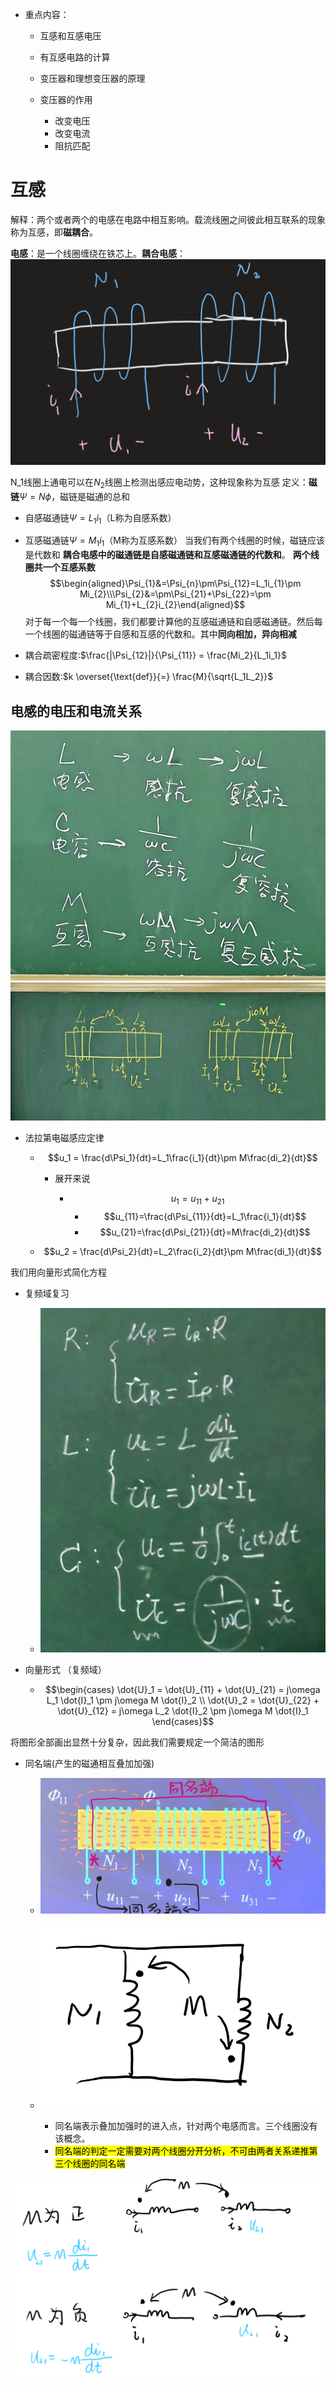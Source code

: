 
- 重点内容：
  - 互感和互感电压
  - 有互感电路的计算
  - 变压器和理想变压器的原理
  
  - 变压器的作用
    - 改变电压
    - 改变电流
    - 阻抗匹配
  


# 互感  
解释：两个或者两个的电感在电路中相互影响。载流线圈之间彼此相互联系的现象称为互感，即**磁耦合**。


**电感**：是一个线圈缠绕在铁芯上。**耦合电感**：
![Alt text](image.png)

N_1线圈上通电可以在$N_2$线圈上检测出感应电动势，这种现象称为互感
定义：**磁链**$\Psi=N\phi$，磁链是磁通的总和


- 自感磁通链$\Psi=L_1i_1$（L称为自感系数）
- 互感磁通链$\Psi=M_1i_1$（M称为互感系数）
当我们有两个线圈的时候，磁链应该是代数和
**耦合电感中的磁通链是自感磁通链和互感磁通链的代数和**。
**两个线圈共一个互感系数**
$$\begin{aligned}\Psi_{1}&=\Psi_{n}\pm\Psi_{12}=L_1i_{1}\pm Mi_{2}\\\Psi_{2}&=\pm\Psi_{21}+\Psi_{22}=\pm Mi_{1}+L_{2}i_{2}\end{aligned}$$
对于每一个每一个线圈，我们都要计算他的互感磁通链和自感磁通链。然后每一个线圈的磁通链等于自感和互感的代数和。其中**同向相加，异向相减**

- 耦合疏密程度:$\frac{|\Psi_{12}|}{\Psi_{11}} = \frac{Mi_2}{L_1i_1}$
- 耦合因数:$k \overset{\text{def}}{=} \frac{M}{\sqrt{L_1L_2}}$

## 电感的电压和电流关系 
![Alt text](image-2.png) 
![Alt text](image-1.png)

- 法拉第电磁感应定律 

  - $$u_1 = \frac{d\Psi_1}{dt}=L_1\frac{i_1}{dt}\pm M\frac{di_2}{dt}$$
  
    - 展开来说

      - $$u_1=u_{11}+u_{21}$$
        - $$u_{11}=\frac{d\Psi_{11}}{dt}=L_1\frac{i_1}{dt}$$
        - $$u_{21}=\frac{d\Psi_{21}}{dt}=M\frac{di_2}{dt}$$

  - $$u_2 = \frac{d\Psi_2}{dt}=L_2\frac{i_2}{dt}\pm M\frac{di_1}{dt}$$

我们用向量形式简化方程

- 复频域复习

  - ![Alt text](image-3.png)
- 向量形式 （复频域）

  - $$\begin{cases}
\dot{U}_1 = \dot{U}_{11} + \dot{U}_{21} = j\omega L_1 \dot{I}_1 \pm j\omega M \dot{I}_2 \\
\dot{U}_2 = \dot{U}_{22} + \dot{U}_{12} = j\omega L_2 \dot{I}_2 \pm j\omega M \dot{I}_1
\end{cases}$$

将图形全部画出显然十分复杂，因此我们需要规定一个简洁的图形

- 同名端(产生的磁通相互叠加加强)

  - ![Alt text](image-4.png)
  - ![Alt text](image-5.png)

    - 同名端表示叠加加强时的进入点，针对两个电感而言。三个线圈没有该概念。
    - <mark>同名端的判定一定需要对两个线圈分开分析，不可由两者关系递推第三个线圈的同名端</mark>

![Alt text](image-6.png)
